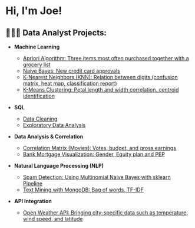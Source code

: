<h1>Hi, I'm Joe!</h1>

<h2>👨🏻‍🔬 Data Analyst Projects:</h2>

- <b>Machine Learning</b>
  - [Apriori Algorithm: Three items most often purchased together with a grocery list](https://github.com/JoeSotomayor/PortfolioProjects/blob/main/Apriori_Algorithm.ipynb)
  - [Naive Bayes: New credit card approvals](https://github.com/JoeSotomayor/PortfolioProjects/blob/main/Credit_Card_Approval_Naive_Bayes_Algorithm.ipynb)
  - [K-Nearest Neighbors (KNN): Relation between digits (confusion matrix, heat map, classification report)](https://github.com/JoeSotomayor/PortfolioProjects/blob/main/KNN_Digits.ipynb)
  - [K-Means Clustering: Petal length and width correlation, centroid identification](https://github.com/JoeSotomayor/PortfolioProjects/blob/main/Petal_practice_KMeans_Unsupervised_Machine_Learning.ipynb)
 
- <b>SQL</b>
  - [Data Cleaning](https://github.com/JoeSotomayor/PortfolioProjects/blob/main/DataCleaning)
  - [Exploratory Data Analysis](https://github.com/JoeSotomayor/PortfolioProjects/blob/main/Exploratory%20Data%20Analysis.sql)

- <b>Data Analysis & Correlation</b>
  - [Correlation Matrix (Movies): Votes, budget, and gross earnings](https://github.com/JoeSotomayor/PortfolioProjects/blob/main/Movie_Correlation.ipynb)
  - [Bank Mortgage Visualization: Gender, Equity plan and PEP](https://github.com/JoeSotomayor/PortfolioProjects/blob/main/Visualization_Bank%20_Mortgage.ipynb)
 
- <b>Natural Language Processing (NLP)</b>
  - [Spam Detection: Using Multinomial Naive Bayes with sklearn Pipeline](https://github.com/JoeSotomayor/PortfolioProjects/blob/main/NB_Spam_Detection_Multinomial.ipynb)
  - [Text Mining with MongoDB: Bag of words, TF-IDF](https://github.com/JoeSotomayor/PortfolioProjects/blob/main/Text_Mining_MongoDB.ipynb)
 
- <b>API Integration</b>
  - [Open Weather API: Bringing city-specific data such as temperature, wind speed, and latitude](https://github.com/JoeSotomayor/PortfolioProjects/blob/main/OpenWeatherMap_API.ipynb)
  
<!--
**JoeSotomayor/JoeSotomayor** is a ✨ _special_ ✨ repository because its `README.md` (this file) appears on your GitHub profile.

Here are some ideas to get you started:

- 🔭 I’m currently working on ...
- 🌱 I’m currently learning ...
- 👯 I’m looking to collaborate on ...
- 🤔 I’m looking for help with ...
- 💬 Ask me about ...
- 📫 How to reach me: ...
- 😄 Pronouns: ...
- ⚡ Fun fact: ...
-->
